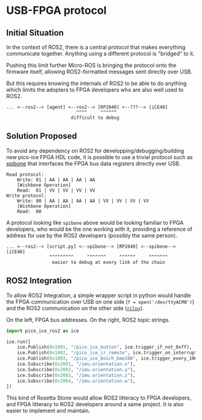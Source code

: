 # USB-FPGA protocol


## Initial Situation

In the context of ROS2, there is a central protocol that makes everything
communicate together. Anything using a different protocol is "bridged" to it.

Pushing this limit further Micro-ROS is bringing the protocol onto the
firmware itself, allowing ROS2-formatted messages sent directly over USB.

But this requires knowing the internals of ROS2 to be able to do anything
which limits the adopters to FPGA developers who are also well used to ROS2.

```
... <--ros2--> [agent] <--ros2--> [RP2040] <--???--> [iCE40]
                          ^^^^     ^^^^^^
                        difficult to debug
```

## Solution Proposed

To avoid any dependency on ROS2 for developping/debugging/building new
pico-ice FPGA HDL code, it is possible to use a trivial protocol such as
[spibone](https://github.com/xobs/spibone) that interfaces the FPGA bus
data registers directly over USB.

```
Read protocol:
    Write: 01 | AA | AA | AA | AA
    [Wishbone Operation]
    Read:  01 | VV | VV | VV | VV
Write protocol:
    Write: 00 | AA | AA | AA | AA | VV | VV | VV | VV
    [Wishbone Operation]
    Read:  00
```

A protocol looking like `spibone` above would be looking familiar to FPGA
developers, who would be the one working with it, providing a reference
of address for use by the ROS2 developers (possibly the same person).

```
... <--ros2--> [script.py] <--spibone--> [RP2040] <--spibone--> [iCE40]
                ^^^^^^^^^     ^^^^^^^     ^^^^^^     ^^^^^^^
                 easier to debug at every link of the chain
```


## ROS2 Integration

To allow ROS2 integration, a simple wrapper script in python would handle
the FPGA communication over USB on one side (`f = open('/dev/ttyACM0')`)
and the ROS2 communication on the other side
([`rclpy`](https://github.com/ros2/rclpy)).

On the left, FPGA bus addresses. On the right, ROS2 topic strings.

```python
import pico_ice_ros2 as ice

ice.run([
    ice.Publish(0x1001, "/pico_ice_button", ice.trigger_if_not_0xff),
    ice.Publish(0x1002, "/pico_ice_ir_remote", ice.trigger_on_interrupt),
    ice.Publish(0x1003, "/pico_ice_bosch_bme280", ice.trigger_every_10ms),
    ice.Subscribe(0x2001, "/imu.orientation.x"),
    ice.Subscribe(0x2002, "/imu.orientation.y"),
    ice.Subscribe(0x2003, "/imu.orientation.z"),
    ice.Subscribe(0x2004, "/imu.orientation.w"),
])
```

This kind of Rosetta Stone would allow ROS2 litteracy to FPGA developers,
and FPGA litteracy to ROS2 developers around a same project.
It is also easier to implement and maintain.
